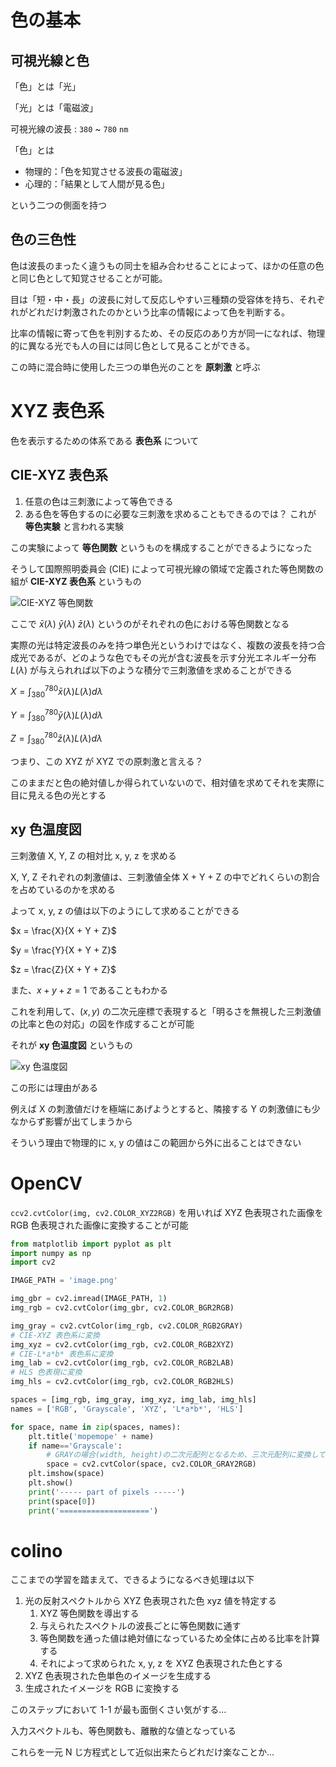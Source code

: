 # 色の基本
## 可視光線と色
「色」とは「光」

「光」とは「電磁波」

可視光線の波長 : `380` ~ `780` `nm`

「色」とは

- 物理的：「色を知覚させる波長の電磁波」
- 心理的：「結果として人間が見る色」

という二つの側面を持つ

## 色の三色性

色は波長のまったく違うもの同士を組み合わせることによって、ほかの任意の色と同じ色として知覚させることが可能。

目は「短・中・長」の波長に対して反応しやすい三種類の受容体を持ち、それぞれがどれだけ刺激されたのかという比率の情報によって色を判断する。

比率の情報に寄って色を判別するため、その反応のあり方が同一になれば、物理的に異なる光でも人の目には同じ色として見ることができる。

この時に混合時に使用した三つの単色光のことを **原刺激** と呼ぶ

# XYZ 表色系
色を表示するための体系である **表色系** について

## CIE-XYZ 表色系
1. 任意の色は三刺激によって等色できる
1. ある色を等色するのに必要な三刺激を求めることもできるのでは？
これが **等色実験** と言われる実験

この実験によって **等色関数** というものを構成することができるようになった

そうして国際照明委員会 (CIE) によって可視光線の領域で定義された等色関数の組が **CIE-XYZ 表色系** というもの

![CIE-XYZ 等色関数](https://cdn-ak.f.st-hatena.com/images/fotolife/O/Optie_f/20180218/20180218171049.png)

ここで
$\bar{x}(\lambda)$
$\bar{y}(\lambda)$
$\bar{z}(\lambda)$
というのがそれぞれの色における等色関数となる

実際の光は特定波長のみを持つ単色光というわけではなく、複数の波長を持つ合成光であるが、どのような色でもその光が含む波長を示す分光エネルギー分布 $L(\lambda)$ が与えられれば以下のような積分で三刺激値を求めることができる

$X = \int_{380}^{780} \bar{x}(\lambda) L(\lambda) d\lambda$

$Y = \int_{380}^{780} \bar{y}(\lambda) L(\lambda) d\lambda$

$Z = \int_{380}^{780} \bar{z}(\lambda) L(\lambda) d\lambda$

つまり、この XYZ が XYZ での原刺激と言える？

このままだと色の絶対値しか得られていないので、相対値を求めてそれを実際に目に見える色の光とする

## xy 色温度図
三刺激値 X, Y, Z の相対比 x, y, z を求める

X, Y, Z それぞれの刺激値は、三刺激値全体 X + Y + Z の中でどれくらいの割合を占めているのかを求める

よって x, y, z の値は以下のようにして求めることができる

$x = \frac{X}{X + Y + Z}$

$y = \frac{Y}{X + Y + Z}$

$z = \frac{Z}{X + Y + Z}$

また、$x + y + z = 1$ であることもわかる

これを利用して、$(x, y)$ の二次元座標で表現すると「明るさを無視した三刺激値の比率と色の対応」の図を作成することが可能

それが **xy 色温度図** というもの

![xy 色温度図](https://cdn-ak.f.st-hatena.com/images/fotolife/O/Optie_f/20180218/20180218171630.png)

この形には理由がある

例えば X の刺激値だけを極端にあげようとすると、隣接する Y の刺激値にも少なからず影響が出てしまうから

そういう理由で物理的に x, y の値はこの範囲から外に出ることはできない

# OpenCV

`ccv2.cvtColor(img, cv2.COLOR_XYZ2RGB)` を用いれば XYZ 色表現された画像を RGB 色表現された画像に変換することが可能

``` Python
from matplotlib import pyplot as plt
import numpy as np
import cv2

IMAGE_PATH = 'image.png'

img_gbr = cv2.imread(IMAGE_PATH, 1)
img_rgb = cv2.cvtColor(img_gbr, cv2.COLOR_BGR2RGB)

img_gray = cv2.cvtColor(img_rgb, cv2.COLOR_RGB2GRAY)
# CIE-XYZ 表色系に変換
img_xyz = cv2.cvtColor(img_rgb, cv2.COLOR_RGB2XYZ)
# CIE-L*a*b* 表色系に変換
img_lab = cv2.cvtColor(img_rgb, cv2.COLOR_RGB2LAB)
# HLS 色表現に変換
img_hls = cv2.cvtColor(img_rgb, cv2.COLOR_RGB2HLS)

spaces = [img_rgb, img_gray, img_xyz, img_lab, img_hls]
names = ['RGB', 'Grayscale', 'XYZ', 'L*a*b*', 'HLS']

for space, name in zip(spaces, names):
    plt.title('mopemope' + name)
    if name=='Grayscale':
        # GRAYの場合(width, height)の二次元配列となるため、三次元配列に変換しておく
        space = cv2.cvtColor(space, cv2.COLOR_GRAY2RGB)
    plt.imshow(space)
    plt.show()
    print('----- part of pixels -----')
    print(space[0])
    print('====================')
```

# colino

ここまでの学習を踏まえて、できるようになるべき処理は以下
1. 光の反射スペクトルから XYZ 色表現された色 xyz 値を特定する
    1. XYZ 等色関数を導出する
    1. 与えられたスペクトルの波長ごとに等色関数に通す
    1. 等色関数を通った値は絶対値になっているため全体に占める比率を計算する
    1. それによって求められた x, y, z を XYZ 色表現された色とする
1. XYZ 色表現された色単色のイメージを生成する
1. 生成されたイメージを RGB に変換する

このステップにおいて 1-1 が最も面倒くさい気がする...

入力スペクトルも、等色関数も、離散的な値となっている

これらを一元 N じ方程式として近似出来たらどれだけ楽なことか...


